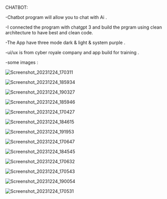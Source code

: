 CHATBOT:

-Chatbot program will allow you to chat with Ai .


-I connected the program with chatgpt 3 and build the prgram using clean architecture to have best and clean code.


-The App have three mode dark & light & system purple .



-ui/ux is from cyber royale company and app build for training .


-some images :


![Screenshot_20231224_170311](https://github.com/Gaith-Kozali/Chatbot/assets/142360873/268bef53-ce6c-4306-add7-9b3322bd0c48)



![Screenshot_20231224_185934](https://github.com/Gaith-Kozali/Chatbot/assets/142360873/f971c09e-d084-43d3-9e15-61d2c3fd3b08)





![Screenshot_20231224_190327](https://github.com/Gaith-Kozali/Chatbot/assets/142360873/a76088fa-edc0-4e11-8d83-15c7c6dc3b97)



![Screenshot_20231224_185946](https://github.com/Gaith-Kozali/Chatbot/assets/142360873/24bbdfa5-a937-4dfe-80f8-81660ec66850)



![Screenshot_20231224_170427](https://github.com/Gaith-Kozali/Chatbot/assets/142360873/6f0b9c86-194e-439a-94ff-dcf818391392)





![Screenshot_20231224_184615](https://github.com/Gaith-Kozali/Chatbot/assets/142360873/dd4e6977-36cb-480d-8bd8-64755d8c1d27)




![Screenshot_20231224_191953](https://github.com/Gaith-Kozali/Chatbot/assets/142360873/453944ca-ed01-4c8b-bb58-cf4b5139b377)




![Screenshot_20231224_170647](https://github.com/Gaith-Kozali/Chatbot/assets/142360873/a81d17a6-f1db-4953-abab-a1cc397e17eb)




![Screenshot_20231224_184545](https://github.com/Gaith-Kozali/Chatbot/assets/142360873/591682a1-58eb-45b9-825d-099a64deabfc)




![Screenshot_20231224_170632](https://github.com/Gaith-Kozali/Chatbot/assets/142360873/49f684e6-29b5-4cbc-b170-7ff90303ede2)




![Screenshot_20231224_170543](https://github.com/Gaith-Kozali/Chatbot/assets/142360873/b0dfae44-babe-49c1-8c4e-ba2d541d68fe)



![Screenshot_20231224_190054](https://github.com/Gaith-Kozali/Chatbot/assets/142360873/a1f4a1b2-a54e-46d4-a07d-432f14d7cc7a)







![Screenshot_20231224_170531](https://github.com/Gaith-Kozali/Chatbot/assets/142360873/ceb6fe2d-007c-4859-bd29-cfef94860770)





